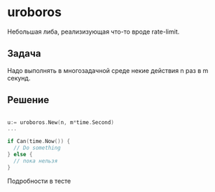 # uroboros

Небольшая либа, реализизующая что-то вроде rate-limit.

## Задача

Надо выполнять в многозадачной среде некие действия n раз в m  секунд. 

## Решение

~~~go

u:= uroboros.New(n, m*time.Second)
...

if Can(time.Now()) {
  // Do something
} else {
  // пока нельзя
}

~~~

Подробности в тесте
